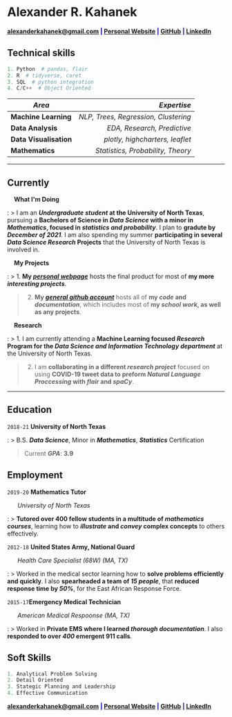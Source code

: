 # Alexander R. Kahanek
<span style="color:blue">__<a href="mailto:alexanderkahanek@gmail.com">alexanderkahanek@gmail.com</a>
|
<a href="https://alexander-kahanek.github.io" target="_blank">Personal Website</a>
|
<a href="https://github.com/alexander-kahanek" target="_blank">GitHub</a>
|
<a href="https://linkedin.com/in/alex-kah" target="_blank">LinkedIn</a>__</span>

## __Technical skills__

```python
1. Python  # pandas, flair
2. R  # tidyverse, caret
3. SQL  # python integration
4. C/C++  # Object Oriented
```

| __*Area*__             | __*Expertise*__                      |
| ---------------------- |-------------------------------------:|
| __Machine Learning__   | *NLP, Trees, Regression, Clustering* |
| __Data Analysis__      | *EDA, Research, Predictive*          |
| __Data Visualisation__ | *plotly, highcharters, leaflet*      |
| __Mathematics__        | *Statistics, Probability, Theory*    |

-----------------

## __Currently__

&nbsp; &nbsp; __What I'm Doing__

: > I am an __*Undergraduate student* at the University of North Texas__, pursuing a __Bachelors of Science in *Data Science* with a minor in *Mathematics*, focused in *statistics and probability*__. I plan to __gradute by *December of 2021*__. I am also spending my summer __participating in several *Data Science Research* Projects__ that the University of North Texas is involved in.


&nbsp; &nbsp; __My Projects__

: > 1. __My <a href="https://alexander-kahanek.github.io/project" title="My Project Page" target="_blank">*personal webpage*</a>__ hosts the final product for most of __my more *interesting projects*__.
> 
> 2. __My <a href="https://github.com/alexander-kahanek" title="My GitHub Page" target="_blank">*general github account*</a>__ hosts all of __my *code* and *documentation*__, which includes most of __my *school work*, as well as any projects__.

&nbsp; &nbsp; __Research__

: > 1. I am currently attending a __Machine Learning focused *Research* Program for the *Data Science and Information Technology department*__ at the University of North Texas.
> 
> 2. I am __collaborating in a different *research project*__ focused on using __COVID-19 tweet data to preform *Natural Language Proccessing* with *flair* and *spaCy*__.


----------------
## __Education__

`2018-21` __University of North Texas__

: > B.S. __*Data Science*__, Minor in __*Mathematics*__, __*Statistics*__ Certification
> 
> Current __*GPA*__: __3.9__

## __Employment__

`2019-20` __Mathematics Tutor__ 

&nbsp; &nbsp; &nbsp; *University of North Texas*

: > __Tutored over 400 fellow students in a multitude of *mathematics courses*__, learning how to __*illustrate* and *convey* complex concepts__ to others effectively. 


`2012-18` __United States Army, National Guard__

&nbsp; &nbsp; &nbsp; *Health Care Specialist (68W) (MA, TX)*

: > Worked in the medical sector learning how to __solve problems efficiently and quickly__. I also __spearheaded a team of *15 people*__, that __reduced response time by *50%*__, for the East African Response Force.


`2015-17`__Emergency Medical Technician__

&nbsp; &nbsp; &nbsp; *American Medical Respoonse (MA, TX)*

: > Worked in __Private EMS where I learned *thorough documentation*__. I also __responded to over *400* emergent 911 calls__.


## __Soft Skills__

```r
1. Analytical Problem Solving
2. Detail Oriented
3. Stategic Planning and Leadership
4. Effective Communication
```

<span style="color:blue">__<a href="mailto:alexanderkahanek@gmail.com">alexanderkahanek@gmail.com</a>
|
<a href="https://alexander-kahanek.github.io" target="_blank">Personal Website</a>
|
<a href="https://github.com/alexander-kahanek" target="_blank">GitHub</a>
|
<a href="https://linkedin.com/in/alex-kah" target="_blank">LinkedIn</a>__</span>